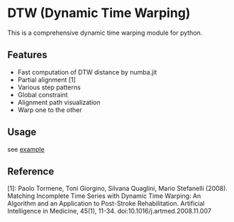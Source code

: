 # DTW (Dynamic Time Warping)
This is a comprehensive dynamic time warping module for python.

## Features
* Fast computation of DTW distance by numba.jit
* Partial alignment [1]
* Various step patterns
* Global constraint
* Alignment path visualization
* Warp one to the other

## Usage
see [example](./example.ipynb)

## Reference
[1]: Paolo Tormene, Toni Giorgino, Silvana Quaglini, Mario Stefanelli (2008). Matching Incomplete Time Series with Dynamic Time Warping: An Algorithm and an Application to Post-Stroke Rehabilitation. Artificial Intelligence in Medicine, 45(1), 11-34. doi:10.1016/j.artmed.2008.11.007
